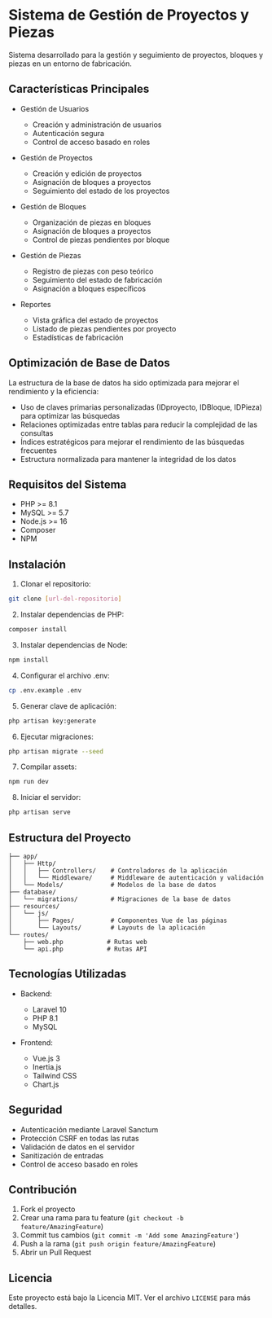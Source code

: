# Sistema de Gestión de Proyectos y Piezas

Sistema desarrollado para la gestión y seguimiento de proyectos, bloques y piezas en un entorno de fabricación.

## Características Principales

- Gestión de Usuarios
  - Creación y administración de usuarios
  - Autenticación segura
  - Control de acceso basado en roles

- Gestión de Proyectos
  - Creación y edición de proyectos
  - Asignación de bloques a proyectos
  - Seguimiento del estado de los proyectos

- Gestión de Bloques
  - Organización de piezas en bloques
  - Asignación de bloques a proyectos
  - Control de piezas pendientes por bloque

- Gestión de Piezas
  - Registro de piezas con peso teórico
  - Seguimiento del estado de fabricación
  - Asignación a bloques específicos

- Reportes
  - Vista gráfica del estado de proyectos
  - Listado de piezas pendientes por proyecto
  - Estadísticas de fabricación

## Optimización de Base de Datos

La estructura de la base de datos ha sido optimizada para mejorar el rendimiento y la eficiencia:

- Uso de claves primarias personalizadas (IDproyecto, IDBloque, IDPieza) para optimizar las búsquedas
- Relaciones optimizadas entre tablas para reducir la complejidad de las consultas
- Índices estratégicos para mejorar el rendimiento de las búsquedas frecuentes
- Estructura normalizada para mantener la integridad de los datos

## Requisitos del Sistema

- PHP >= 8.1
- MySQL >= 5.7
- Node.js >= 16
- Composer
- NPM

## Instalación

1. Clonar el repositorio:
```bash
git clone [url-del-repositorio]
```

2. Instalar dependencias de PHP:
```bash
composer install
```

3. Instalar dependencias de Node:
```bash
npm install
```

4. Configurar el archivo .env:
```bash
cp .env.example .env
```

5. Generar clave de aplicación:
```bash
php artisan key:generate
```

6. Ejecutar migraciones:
```bash
php artisan migrate --seed
```

7. Compilar assets:
```bash
npm run dev
```

8. Iniciar el servidor:
```bash
php artisan serve
```

## Estructura del Proyecto

```
├── app/
│   ├── Http/
│   │   ├── Controllers/    # Controladores de la aplicación
│   │   └── Middleware/     # Middleware de autenticación y validación
│   └── Models/             # Modelos de la base de datos
├── database/
│   └── migrations/         # Migraciones de la base de datos
├── resources/
│   └── js/
│       ├── Pages/          # Componentes Vue de las páginas
│       └── Layouts/        # Layouts de la aplicación
└── routes/
    ├── web.php            # Rutas web
    └── api.php            # Rutas API
```

## Tecnologías Utilizadas

- Backend:
  - Laravel 10
  - PHP 8.1
  - MySQL

- Frontend:
  - Vue.js 3
  - Inertia.js
  - Tailwind CSS
  - Chart.js

## Seguridad

- Autenticación mediante Laravel Sanctum
- Protección CSRF en todas las rutas
- Validación de datos en el servidor
- Sanitización de entradas
- Control de acceso basado en roles

## Contribución

1. Fork el proyecto
2. Crear una rama para tu feature (`git checkout -b feature/AmazingFeature`)
3. Commit tus cambios (`git commit -m 'Add some AmazingFeature'`)
4. Push a la rama (`git push origin feature/AmazingFeature`)
5. Abrir un Pull Request

## Licencia

Este proyecto está bajo la Licencia MIT. Ver el archivo `LICENSE` para más detalles.
